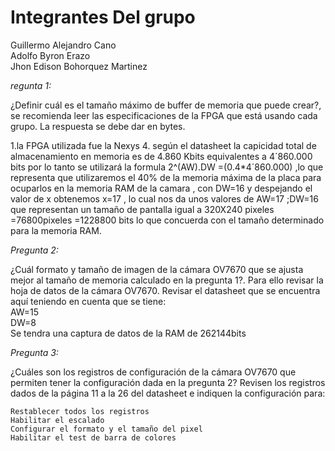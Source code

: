 


Integrantes Del grupo
=======================
Guillermo Alejandro Cano  
Adolfo Byron Erazo  
Jhon Edison Bohorquez Martinez  

*regunta 1:*

¿Definir cuál es el tamaño máximo de buffer de memoria que puede crear?, se recomienda leer las especificaciones de la FPGA que está usando cada grupo. La respuesta se debe dar en bytes.

1.la FPGA  utilizada fue la Nexys 4. según el datasheet la capicidad total de almacenamiento en memoria es de
4.860 Kbits equivalentes a 4´860.000 bits por lo tanto
se utilizará la formula 2^(AW).DW =(0.4*4´860.000) ,lo que representa que utilizaremos el 40% de la memoria máxima de la placa para ocuparlos en la  memoria RAM de la camara , con DW=16 y despejando el valor de x obtenemos x=17 , lo cual nos da unos valores de AW=17 ;DW=16 que representan un tamaño de pantalla igual a
320X240 pixeles =76800pixeles =1228800 bits lo que concuerda con el tamaño determinado para la memoria RAM.



*Pregunta 2:*

¿Cuál formato y tamaño de imagen de la cámara OV7670 que se ajusta mejor al tamaño de memoria calculado en la pregunta 1?. Para ello revisar la hoja de datos de la cámara OV7670. Revisar el datasheet que se encuentra aquí
teniendo en cuenta que se tiene:  
AW=15  
DW=8  
Se tendra una captura de datos de la RAM de 262144bits


*Pregunta 3:*

¿Cuáles son los registros de configuración de la cámara OV7670 que permiten tener la configuración dada en la pregunta 2? Revisen los registros dados de la página 11 a la 26 del datasheet e indiquen la configuración para:

    Restablecer todos los registros
    Habilitar el escalado
    Configurar el formato y el tamaño del pixel
    Habilitar el test de barra de colores
